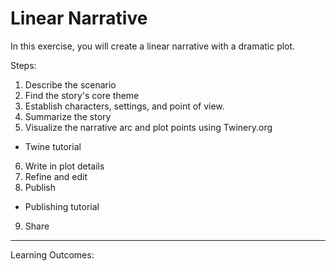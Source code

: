# Linear Narrative

In this exercise, you will create a linear narrative with a dramatic plot.

Steps:

1. Describe the scenario
2. Find the story's core theme
3. Establish characters, settings, and point of view.
4. Summarize the story
5. Visualize the narrative arc and plot points using Twinery.org
  - Twine tutorial
6. Write in plot details
7. Refine and edit
8. Publish
  - Publishing tutorial 
9. Share

---

Learning Outcomes:

